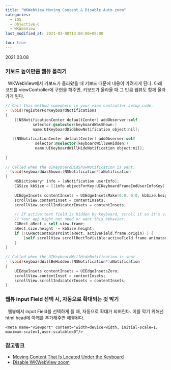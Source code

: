 ```yaml
---
title: "WKWebView Moving Content & Disable Auto zoom"
categories: 
  - iOS
  - Objective-C
  - WKWebView
last_modified_at: 2021-03-08T13:00:00+09:00

toc: true
---
```

2021.03.08

### 키보드 높이만큼 웹뷰 올리기

&nbsp; WKWebView에서 키보드가 올라왔을 때 키보드 때문에 내용이 가려지게 된다. 아래 코드를 viewController에 구현을 해주면, 키보드가 올라올 때 그 만큼 웹뷰도 함께 올라가게 된다.

```objectivec
// Call this method somewhere in your view controller setup code.
- (void)registerForKeyboardNotifications
{
    [[NSNotificationCenter defaultCenter] addObserver:self
            selector:@selector(keyboardWasShown:)
            name:UIKeyboardDidShowNotification object:nil];
 
   [[NSNotificationCenter defaultCenter] addObserver:self
             selector:@selector(keyboardWillBeHidden:)
             name:UIKeyboardWillHideNotification object:nil];
 
}
 
// Called when the UIKeyboardDidShowNotification is sent.
- (void)keyboardWasShown:(NSNotification*)aNotification
{
    NSDictionary* info = [aNotification userInfo];
    CGSize kbSize = [[info objectForKey:UIKeyboardFrameEndUserInfoKey] CGRectValue].size;
 
    UIEdgeInsets contentInsets = UIEdgeInsetsMake(0.0, 0.0, kbSize.height, 0.0);
    scrollView.contentInset = contentInsets;
    scrollView.scrollIndicatorInsets = contentInsets;
 
    // If active text field is hidden by keyboard, scroll it so it's visible
    // Your app might not need or want this behavior.
    CGRect aRect = self.view.frame;
    aRect.size.height -= kbSize.height;
    if (!CGRectContainsPoint(aRect, activeField.frame.origin) ) {
        [self.scrollView scrollRectToVisible:activeField.frame animated:YES];
    }
}
 
// Called when the UIKeyboardWillHideNotification is sent
- (void)keyboardWillBeHidden:(NSNotification*)aNotification
{
    UIEdgeInsets contentInsets = UIEdgeInsetsZero;
    scrollView.contentInset = contentInsets;
    scrollView.scrollIndicatorInsets = contentInsets;
}

```


### 웹뷰 input Field 선택 시, 자동으로 확대되는 것 막기

&nbsp; 웹뷰에서 input Field를 선택하게 될 때, 자동으로 확대가 되버린다. 이를 막기 위해선 html head에 아래를 추가해주면 해결된다.

```
<meta name="viewport" content="width=device-width, initial-scale=1, maximum-scale=1,user-scalable=0"/>
```

### 참고링크
* [Moving Content That Is Located Under the Keyboard
](https://developer.apple.com/library/archive/documentation/StringsTextFonts/Conceptual/TextAndWebiPhoneOS/KeyboardManagement/KeyboardManagement.html)
* [Disable WKWebView zoom](https://rick38yip.medium.com/disable-wkwebview-zoom-when-clicking-on-text-input-html-fields-by-injecting-css-5372adc1ae97)

